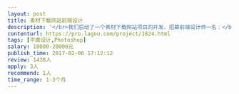```yaml
---                
layout: post       
title: 素材下载网站前端设计           
description: '</br>我们启动了一个素材下载网站项目的开发，招募前端设计师一名：</br>1，负责网站前端、用户中心等页面的的PSD设计工作。</br>2，精通Photoshop，有2年以上WEB前端设计经验，配合度高。</br>3，项目有草图，最好在一个月内完成。</br></br>补充说明：</br>*项目开始前我方将与设计师充分沟通，适当的修改补充是为了让项目更加完美，设计师应予以充分理解。</br>*希望与设计师建立良好合作关系，以便后续进行长期合作。</br>'     
contenturl: https://pro.lagou.com/project/1824.html      
tags: [平面设计,Photoshop]            
salary: 10000-20000元          
publish_time: 2017-02-06 17:12:12         
review: 1438人                   
apply: 3人                   
recommend: 1人                   
time_range: 1-3个月              
---                 
```

